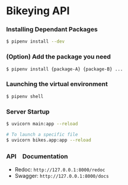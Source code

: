 # Bikeying API

### Installing Dependant Packages
```bash
$ pipenv install --dev
```

### (Option) Add the package you need
```bash
$ pipenv install {package-A} {package-B} ...
```

### Launching the virtual environment
```bash
$ pipenv shell
```

### Server Startup
```bash
$ uvicorn main:app --reload

# To launch a specific file
$ uvicorn bikes.app:app --reload
```

### API　Documentation
- Redoc: `http://127.0.0.1:8000/redoc`
- Swagger: `http://127.0.0.1:8000/docs`